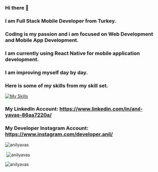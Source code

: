 ### Hi there 👋

### I am Full Stack Mobile Developer from Turkey.

### Coding is my passion and i am focused on Web Development and Mobile App Development.

### I am currently using React Native for mobile application development. 

### I am improving myself day by day.

### Here is some of my skills from my skill set.

[![My Skills](https://skillicons.dev/icons?i=js,html,css,bootstrap,nodejs,firebase,git,java,react,mongodb,redux,graphql,ts,apollo)](https://skillicons.dev)


### My LinkedIn Account: https://www.linkedin.com/in/anıl-yavaş-86aa7220a/
### My Developer Instagram Account: https://www.instagram.com/developer.anil/
<div>
<p><img align="center" src="https://github-readme-stats.vercel.app/api/top-langs?username=anilyavas&show_icons=true&locale=en&layout=compact" alt="anilyavas" /></p>

<p>&nbsp;<img align="center" src="https://github-readme-stats.vercel.app/api?username=anilyavas&show_icons=true&locale=en" alt="anilyavas" /></p>

<p><img align="center" src="https://github-readme-streak-stats.herokuapp.com/?user=anilyavas&" alt="anilyavas" /></p>
</div>

